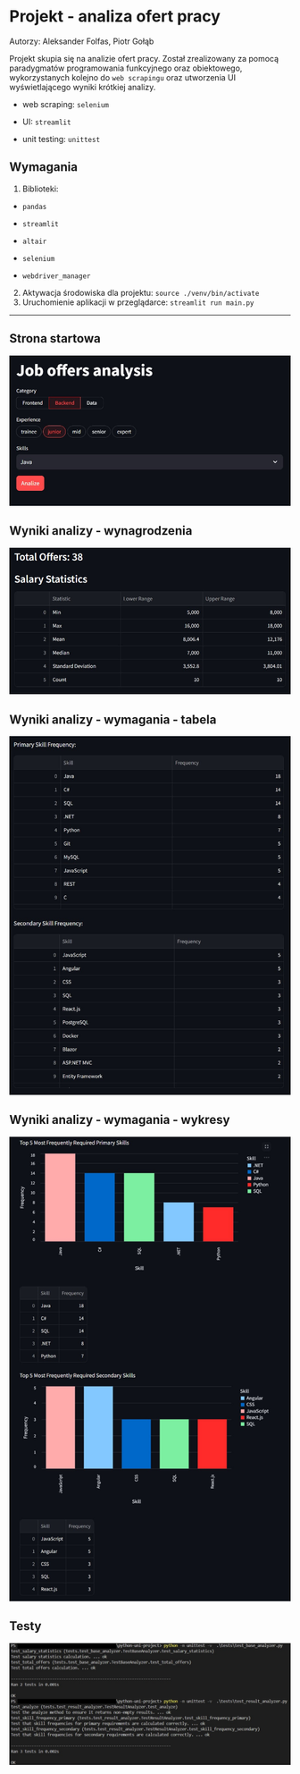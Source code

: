 # Projekt - analiza ofert pracy
Autorzy: Aleksander Folfas, Piotr Gołąb

Projekt skupia się na analizie ofert pracy. Został zrealizowany za pomocą paradygmatów programowania funkcyjnego oraz obiektowego, wykorzystanych kolejno do `web scrapingu` oraz utworzenia UI wyświetlającego wyniki krótkiej analizy.

- web scraping: `selenium`

- UI: `streamlit`

- unit testing: `unittest`


## Wymagania

1. Biblioteki:

- `pandas`

- `streamlit`

- `altair`

- `selenium`

- `webdriver_manager`

2. Aktywacja środowiska dla projektu: `source ./venv/bin/activate`
3. Uruchomienie aplikacji w przeglądarce: `streamlit run main.py`

---
## Strona startowa

![Strona startowa projektu](./assets/landing-page.jpg "Strona startowa")

## Wyniki analizy - wynagrodzenia

![Wyniki analizy - wynagrodzenia](./assets/results-1.jpg "Wyniki analizy - wynagrodzenia")

## Wyniki analizy - wymagania - tabela

![Wyniki analizy - wymagania - tabela](./assets/results-2.jpg "Wyniki analizy - wymagania - tabela")

## Wyniki analizy - wymagania - wykresy

![Wyniki analizy - wymagania - wykresy](./assets/results-3.jpg "Wyniki analizy - wymagania - wykresy")

## Testy

![Testy](./testResults.png)

